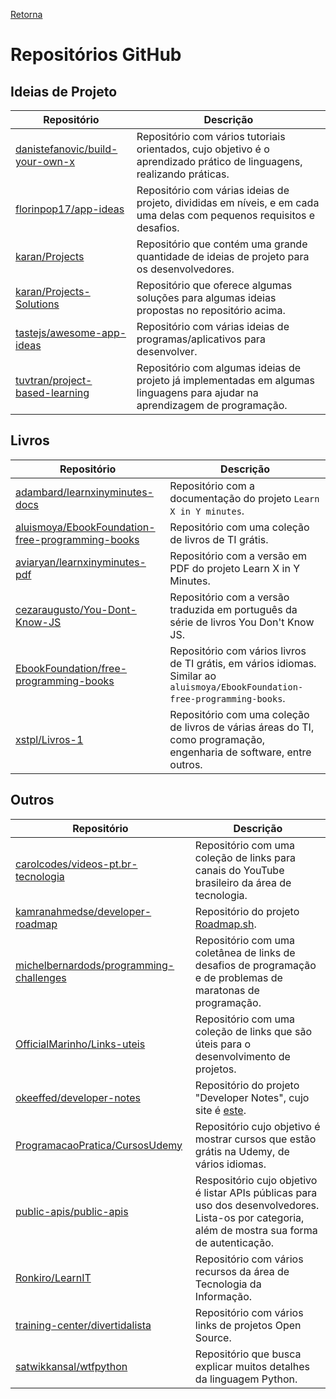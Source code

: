 [Retorna](../README.md)

# Repositórios GitHub

## Ideias de Projeto

| Repositório                                                                           | Descrição                                                                                                                    |
|---------------------------------------------------------------------------------------|------------------------------------------------------------------------------------------------------------------------------|
| [danistefanovic/build-your-own-x](https://github.com/danistefanovic/build-your-own-x) | Repositório com vários tutoriais orientados, cujo objetivo é o aprendizado prático de linguagens, realizando práticas.       |
| [florinpop17/app-ideas](https://github.com/florinpop17/app-ideas)                     | Repositório com várias ideias de projeto, divididas em níveis, e em cada uma delas com pequenos requisitos e desafios.       |
| [karan/Projects](https://github.com/karan/Projects)                                   | Repositório que contém uma grande quantidade de ideias de projeto para os desenvolvedores.                                   |
| [karan/Projects-Solutions](https://github.com/karan/Projects-Solutions)               | Repositório que oferece algumas soluções para algumas ideias propostas no repositório acima.                                 |
| [tastejs/awesome-app-ideas](https://github.com/tastejs/awesome-app-ideas)             | Repositório com várias ideias de programas/aplicativos para desenvolver.                                                     |
| [tuvtran/project-based-learning](https://github.com/tuvtran/project-based-learning)   | Repositório com algumas ideias de projeto já implementadas em algumas linguagens para ajudar na aprendizagem de programação. |

## Livros

| Repositório                                                                                                             | Descrição                                                                                                                     |
|-------------------------------------------------------------------------------------------------------------------------|-------------------------------------------------------------------------------------------------------------------------------|
| [adambard/learnxinyminutes-docs](https://github.com/adambard/learnxinyminutes-docs)                                     | Repositório com a documentação do projeto `Learn X in Y minutes`.                                                             |
| [aluismoya/EbookFoundation-free-programming-books](https://github.com/aluismoya/EbookFoundation-free-programming-books) | Repositório com uma coleção de livros de TI grátis.                                                                           |
| [aviaryan/learnxinyminutes-pdf](https://github.com/aviaryan/learnxinyminutes-pdf)                                       | Repositório com a versão em PDF do projeto Learn X in Y Minutes.                                                              |
| [cezaraugusto/You-Dont-Know-JS](https://github.com/cezaraugusto/You-Dont-Know-JS)                                       | Repositório com a versão traduzida em português da série de livros You Don't Know JS.                                         |
| [EbookFoundation/free-programming-books](https://github.com/EbookFoundation/free-programming-books)                     | Repositório com vários livros de TI grátis, em vários idiomas. Similar ao `aluismoya/EbookFoundation-free-programming-books`. |
| [xstpl/Livros-1](https://github.com/xstpl/Livros-1)                                                                     | Repositório com uma coleção de livros de várias áreas do TI, como programação, engenharia de software, entre outros.          |

## Outros

| Repositório                                                                                           | Descrição                                                                                                                                         |
|-------------------------------------------------------------------------------------------------------|---------------------------------------------------------------------------------------------------------------------------------------------------|
| [carolcodes/videos-pt.br-tecnologia](https://github.com/carolcodes/videos-pt.br-tecnologia)           | Repositório com uma coleção de links para canais do YouTube brasileiro da área de tecnologia.                                                     |
| [kamranahmedse/developer-roadmap](https://github.com/kamranahmedse/developer-roadmap)                 | Repositório do projeto [Roadmap.sh](https://roadmap.sh/).                                                                                         |
| [michelbernardods/programming-challenges](https://github.com/michelbernardods/programming-challenges) | Repositório com uma coletânea de links de desafios de programação e de problemas de maratonas de programação.                                     |
| [OfficialMarinho/Links-uteis](https://github.com/OfficialMarinho/Links-uteis)                         | Repositório com uma coleção de links que são úteis para o desenvolvimento de projetos.                                                            |
| [okeeffed/developer-notes](https://github.com/okeeffed/developer-notes)                               | Repositório do projeto "Developer Notes", cujo site é [este](https://docs.dennisokeeffe.com/).                                                    |
| [ProgramacaoPratica/CursosUdemy](https://github.com/ProgramacaoPratica/CursosUdemy)                   | Repositório cujo objetivo é mostrar cursos que estão grátis na Udemy, de vários idiomas.                                                          |
| [public-apis/public-apis](https://github.com/public-apis/public-apis)                                 | Respositório cujo objetivo é listar APIs públicas para uso dos desenvolvedores. Lista-os por categoria, além de mostra sua forma de autenticação. |
| [Ronkiro/LearnIT](https://github.com/Ronkiro/LearnIT)                                                 | Repositório com vários recursos da área de Tecnologia da Informação.                                                                              |
| [training-center/divertidalista](https://github.com/training-center/divertidalista)                   | Repositório com vários links de projetos Open Source.                                                                                             |
| [satwikkansal/wtfpython](https://github.com/satwikkansal/wtfpython)                                   | Repositório que busca explicar muitos detalhes da linguagem Python.                                                                               |
